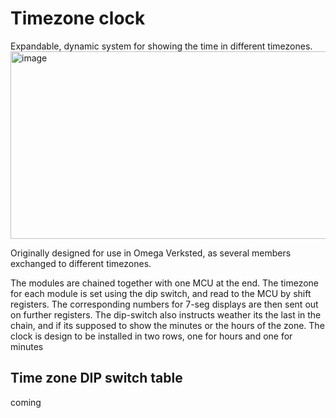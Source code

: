 # Timezone clock
Expandable, dynamic system for showing the time in different timezones.
<img width="550" height="300" alt="image" src="https://github.com/user-attachments/assets/8386c878-1cdd-4f79-876c-e88403fdf525" />

Originally designed for use in Omega Verksted, as several members exchanged to different timezones.

The modules are chained together with one MCU at the end. The timezone for each module is set using the dip switch, and read to the MCU by shift registers. The corresponding numbers for 7-seg displays are then sent out on further registers. The dip-switch also instructs weather its the last in the chain, and if its supposed to show the minutes or the hours of the zone. The clock is design to be installed in two rows, one for hours and one for minutes


## Time zone DIP switch table
coming
